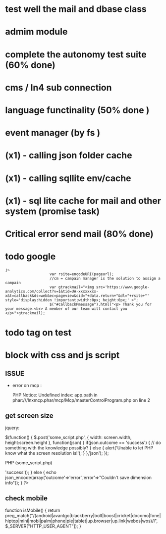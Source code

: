 # test well the mail and dbase class 
# admim module 
# complete the autonomy test suite (60% done)
# cms / ln4 sub connection 
# language functinality (50% done )
# event manager (by fs )
# (x1) - calling json folder cache
# (x1) - calling sqllite env/cache
# (x1) - sql lite cache for mail and other system (promise task)
# Critical error send mail (80% done)
# todo google 
    js 
                        var rsite=encodeURI(pageurl);
                        //cm = campain manager is the solution to assign a campain 
                        var gtrackmail="<img src='https://www.google-analytics.com/collect?v=1&tid=UA-xxxxxxxx-x&t=callback&ds=web&ec=pageview&cid="+data.return+"&dl="+rsite+"' style='display:hidden !important;width:0px; height:0px;' >";
                        $("#callbackPmessage").html("<p> Thank you for your message.<br> A member of our team will contact you </p>"+gtrackmail);
# todo tag on test 
# block with css and js script 
## ISSUE
* error on mcp :

    PHP Notice:  Undefined index: app.path in phar:///lnxmcp.phar/mcp/Mcp/masterControlProgram.php on line 2


## get screen size 
jquery:

$(function() {
    $.post('some_script.php', { width: screen.width, height:screen.height }, function(json) {
        if(json.outcome == 'success') {
            // do something with the knowledge possibly?
        } else {
            alert('Unable to let PHP know what the screen resolution is!');
        }
    },'json');
});

PHP (some_script.php)

<?php
// For instance, you can do something like this:
if(isset($_POST['width']) && isset($_POST['height'])) {
    $_SESSION['screen_width'] = $_POST['width'];
    $_SESSION['screen_height'] = $_POST['height'];
    echo json_encode(array('outcome'=>'success'));
} else {
    echo json_encode(array('outcome'=>'error','error'=>"Couldn't save dimension info"));
}
?>
## check mobile 
function isMobile() {
    return preg_match("/(android|avantgo|blackberry|bolt|boost|cricket|docomo|fone|hiptop|mini|mobi|palm|phone|pie|tablet|up\.browser|up\.link|webos|wos)/i", $_SERVER["HTTP_USER_AGENT"]);
}
